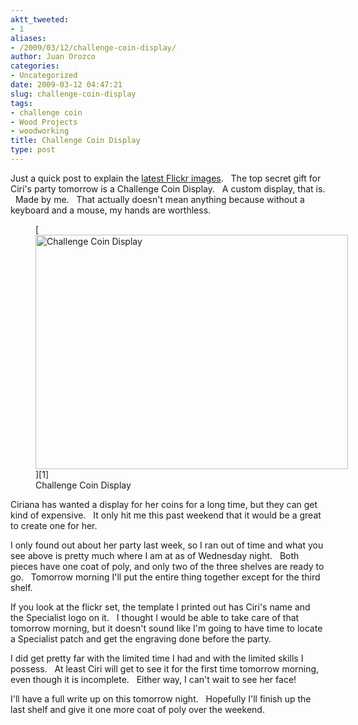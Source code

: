 ```yaml
---
aktt_tweeted:
- 1
aliases:
- /2009/03/12/challenge-coin-display/
author: Juan Orozco
categories:
- Uncategorized
date: 2009-03-12 04:47:21
slug: challenge-coin-display
tags:
- challenge coin
- Wood Projects
- woodworking
title: Challenge Coin Display
type: post
---
```


Just a quick post to explain the <a href="http://www.flickr.com/photos/theguamaso/sets/72157615128976122/" target="_blank" rel="noopener noreferrer">latest Flickr images</a>.   The top secret gift for Ciri's party tomorrow is a Challenge Coin Display.   A custom display, that is.   Made by me.   That actually doesn't mean anything because without a keyboard and a mouse, my hands are worthless.

<figure style="width: 500px" class="wp-caption aligncenter">[<img title="Challenge Coin Display" src="https://i0.wp.com/farm4.static.flickr.com/3429/3348621042_10dbd5a2d1.jpg?resize=500%2C375" alt="Challenge Coin Display" width="500" height="375" data-recalc-dims="1" />][1]<figcaption class="wp-caption-text">Challenge Coin Display</figcaption></figure>

Ciriana has wanted a display for her coins for a long time, but they can get kind of expensive.   It only hit me this past weekend that it would be a great to create one for her.

I only found out about her party last week, so I ran out of time and what you see above is pretty much where I am at as of Wednesday night.   Both pieces have one coat of poly, and only two of the three shelves are ready to go.   Tomorrow morning I'll put the entire thing together except for the third shelf.

If you look at the flickr set, the template I printed out has Ciri's name and the Specialist logo on it.   I thought I would be able to take care of that tomorrow morning, but it doesn't sound like I'm going to have time to locate a Specialist patch and get the engraving done before the party.

I did get pretty far with the limited time I had and with the limited skills I possess.   At least Ciri will get to see it for the first time tomorrow morning, even though it is incomplete.   Either way, I can't wait to see her face!

I'll have a full write up on this tomorrow night.   Hopefully I'll finish up the last shelf and give it one more coat of poly over the weekend.

[1]: http://www.flickr.com/photos/theguamaso/sets/72157615128976122/